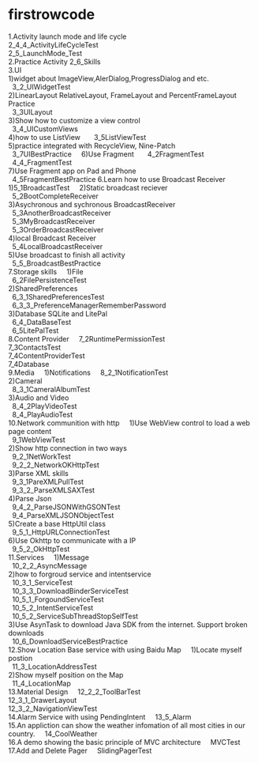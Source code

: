 # firstrowcode
		
1.Activity launch mode and life cycle    
  2_4_4_ActivityLifeCycleTest    
  2_5_LaunchMode_Test    
2.Practice Activity
  2_6_Skills    
3.UI    
  1)widget about ImageView,AlerDialog,ProgressDialog and etc.    
    3_2_UIWidgetTest    
  2)LinearLayout RelativeLayout, FrameLayout and PercentFrameLayout Practice    
    3_3UILayout    
  3)Show how to customize a view control    
    3_4_UICustomViews    
  4)how to use ListView     
    3_5ListViewTest    
  5)practice integrated with RecycleView, Nine-Patch    
    3_7UIBestPractice    
  6)Use Fragment    
    4_2FragmentTest    
    4_4_FragmentTest    
  7)Use Fragment app on Pad and Phone    
    4_5FragmentBestPractice
6.Learn how to use Broadcast Receiver    
  1)5_1BroadcastTest    
  2)Static broadcast reciever    
    5_2BootCompleteReceiver    
  3)Asychronous and sychronous BroadcastReceiver    
    5_3AnotherBroadcastReceiver    
    5_3MyBroadcastReceiver    
    5_3OrderBroadcastReceiver    
  4)local Broadcast Receiver    
    5_4LocalBroadcastReceiver    
  5)Use broadcast to finish all activity    
    5_5_BroadcastBestPractice    
7.Storage skills    
  1)File    
    6_2FilePersistenceTest    
  2)SharedPreferences    
    6_3_1SharedPreferencesTest    
    6_3_3_PreferenceManagerRememberPassword    
  3)Database SQLite and LitePal    
    6_4_DataBaseTest    
    6_5LitePalTest    
8.Content Provider    
  7_2RuntimePermissionTest    
  7_3ContactsTest    
  7_4ContentProviderTest    
  7_4Database    
9.Media    
  1)Notifications   
    8_2_1NotificationTest    
  2)Cameral    
    8_3_1CameralAlbumTest    
  3)Audio and Video    
    8_4_2PlayVideoTest    
    8_4_PlayAudioTest    
10.Network communition with http    
  1)Use WebView control to load a web page content    
    9_1WebViewTest    
  2)Show http connection in two ways    
    9_2_1NetWorkTest    
    9_2_2_NetworkOKHttpTest    
  3)Parse XML skills    
    9_3_1PareXMLPullTest    
    9_3_2_ParseXMLSAXTest    
  4)Parse Json    
    9_4_2_ParseJSONWithGSONTest    
    9_4_ParseXMLJSONObjectTest    
  5)Create a base HttpUtil class    
    9_5_1_HttpURLConnectionTest    
  6)Use Okhttp to communicate with a IP    
    9_5_2_OkHttpTest    
11.Services    
  1)Message    
    10_2_2_AsyncMessage    
  2)how to forgroud service and intentservice    
    10_3_1_ServiceTest    
    10_3_3_DownloadBinderServiceTest    
    10_5_1_ForgoundServiceTest    
    10_5_2_IntentServiceTest    
    10_5_2_ServiceSubThreadStopSelfTest    
  3)Use AsynTask to download Java SDK from the internet. Support broken downloads    
    10_6_DownloadServiceBestPractice    
12.Show Location Base service with using Baidu Map    
  1)Locate myself postion    
    11_3_LocationAddressTest    
  2)Show myself position on the Map    
    11_4_LocationMap    
13.Material Design    
  12_2_2_ToolBarTest    
  12_3_1_DrawerLayout    
  12_3_2_NavigationViewTest    
14.Alarm Service with using PendingIntent    
  13_5_Alarm    
15.An appliction can show the weather infomation of all most cities in our country.    
  14_CoolWeather    
16.A demo showing the basic principle of MVC architecture    
  MVCTest    
17.Add and Delete Pager    
  SlidingPagerTest		
